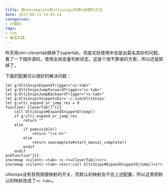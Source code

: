 ```yaml
---
title: 使neocomplete和ultisnips共用tab键的方法
date: 2017-08-11 14:43:14
categories:
- 计算机
tags:
- vim
- 最佳实践
---
```


昨天用vim-clevertab换掉了supertab，但是实际使用中总是出莫名其妙的问题。看了一下插件源码，使用全局变量判断状态，这是个很不靠谱的方案，所以还是卸掉了。

下面的配置可以很好的解决问题：

```vim
let g:UltiSnipsExpandTrigger="<c-tab>"
let g:UltiSnipsJumpForwardTrigger="<c-tab>"
let g:UltiSnipsJumpBackwardTrigger="<s-tab>"
let g:UltiSnipsSnippetsDir='~/.vim/UltiSnips'
let g:ulti_expand_or_jump_res = 0
function! CleverTab()"{{{
    call UltiSnips#ExpandSnippetOrJump()
    if g:ulti_expand_or_jump_res
        return ""
    else
        if pumvisible()
            return "\<c-n>"
        else
            return neocomplete#start_manual_complete()
        endif
    endif
endfunction"}}}
inoremap <silent> <tab> <c-r>=CleverTab()<cr>
snoremap <silent> <tab> <esc>:call UltiSnips#ExpandSnippetOrJump()<cr>
```

ultisnips没有禁用按键映射的开关，而默认的映射会干扰上述配置，所以这里把默认的映射改成了`<c-tab>`。

